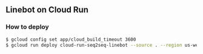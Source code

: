 ## Linebot on Cloud Run

### How to deploy

```bash
$ gcloud config set app/cloud_build_timeout 3600
$ gcloud run deploy cloud-run-seq2seq-linebot --source . --region us-west1
```
